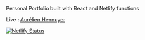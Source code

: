 Personal Portfolio built with React and Netlify functions

Live : [Aurélien Hennuyer](aurelien-hennuyer.netlify.app)

[![Netlify Status](https://api.netlify.com/api/v1/badges/33fe576e-6733-45a9-9c5c-13099ad20823/deploy-status)](https://app.netlify.com/sites/aurelien-hennuyer/deploys)
